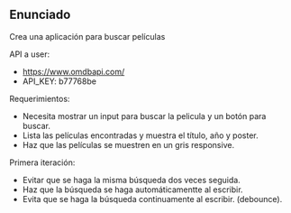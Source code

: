## Enunciado

Crea una aplicación para buscar películas

API a user:

- https://www.omdbapi.com/
- API_KEY: b77768be

Requerimientos:

- Necesita mostrar un input para buscar la pelicula y un botón para buscar.
- Lista las películas encontradas y muestra el título, año y poster.
- Haz que las películas se muestren en un gris responsive.

Primera iteración:

- Evitar que se haga la misma búsqueda dos veces seguida.
- Haz que la búsqueda se haga automáticamentte al escribir.
- Evita que se haga la búsqueda continuamente al escribir. (debounce).
